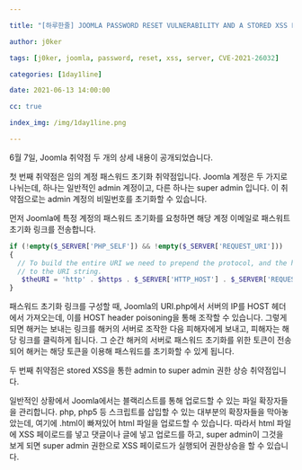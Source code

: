 ```yaml
---

title: "[하루한줄] JOOMLA PASSWORD RESET VULNERABILITY AND A STORED XSS FOR FULL COMPROMISE"

author: j0ker

tags: [j0ker, joomla, password, reset, xss, server, CVE-2021-26032] 

categories: [1day1line] 

date: 2021-06-13 14:00:00 

cc: true

index_img: /img/1day1line.png

---
```


6월 7일, Joomla 취약점 두 개의 상세 내용이 공개되었습니다.

첫 번째 취약점은 임의 계정 패스워드 초기화 취약점입니다. Joomla 계정은 두 가지로 나뉘는데, 하나는 일반적인 admin 계정이고, 다른 하나는 super admin 입니다. 이 취약점으로는 admin 계정의 비밀번호를 초기화할 수 있습니다.

먼저 Joomla에 특정 계정의 패스워드 초기화를 요청하면 해당 계정 이메일로 패스워트 초기화 링크를 전송합니다.

```php
if (!empty($_SERVER['PHP_SELF']) && !empty($_SERVER['REQUEST_URI']))
{
  // To build the entire URI we need to prepend the protocol, and the http host
  // to the URI string.
   $theURI = 'http' . $https . $_SERVER['HTTP_HOST'] . $_SERVER['REQUEST_URI'];
}
```

패스워드 초기화 링크를 구성할 때, Joomla의 URI.php에서 서버의 IP를 HOST 헤더에서 가져오는데, 이를 HOST header poisoning을 통해 조작할 수 있습니다. 그렇게 되면 해커는 보내는 링크를 해커의 서버로 조작한 다음 피해자에게 보내고, 피해자는 해당 링크를 클릭하게 됩니다. 그 순간 해커의 서버로 패스워드 초기화를 위한 토큰이 전송되어 해커는 해당 토큰을 이용해 패스워드를 초기화할 수 있게 됩니다.

두 번째 취약점은 stored XSS을 통한 admin to super admin 권한 상승 취약점입니다.

일반적인 상황에서 Joomla에서는 블랙리스트를 통해 업로드할 수 있는 파일 확장자들을 관리합니다. php, php5 등 스크립트를 삽입할 수 있는 대부분의 확장자들을 막아놓았는데, 여기에 .html이 빠져있어 html 파일을 업로드할 수 있습니다. 따라서 html 파일에 XSS 페이로드를 넣고 댓글이나 글에 넣고 업로드를 하고, super admin이 그것을 보게 되면 super admin 권한으로 XSS 페이로드가 실행되어 권한상승을 할 수 있습니다.